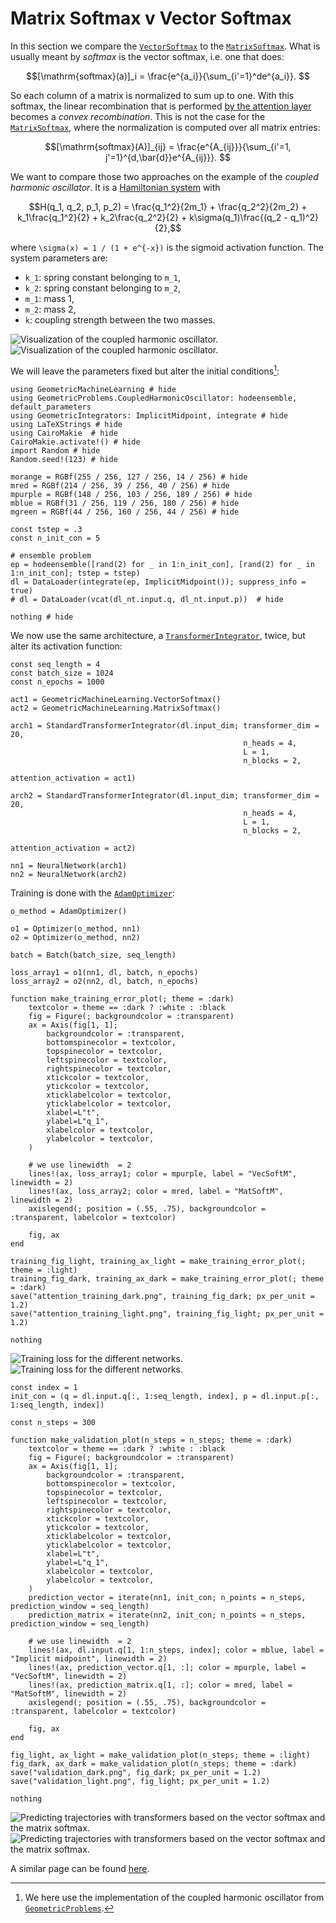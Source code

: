 # Matrix Softmax v Vector Softmax

In this section we compare the [`VectorSoftmax`](@ref) to the [`MatrixSoftmax`](@ref). What is usually meant by *softmax* is the vector softmax, i.e. one that does:

```math
[\mathrm{softmax}(a)]_i = \frac{e^{a_i}}{\sum_{i'=1}^de^{a_i}}. 
```

So each column of a matrix is normalized to sum up to one. With this softmax, the linear recombination that is performed [by the attention layer](@ref "Multihead Attention") becomes a *convex recombination*. This is not the case for the [`MatrixSoftmax`](@ref), where the normalization is computed over all matrix entries:

```math
[\mathrm{softmax}(A)]_{ij} = \frac{e^{A_{ij}}}{\sum_{i'=1, j'=1}^{d,\bar{d}}e^{A_{ij}}}. 
```

We want to compare those two approaches on the example of the *coupled harmonic oscillator*. It is a [Hamiltonian system](@ref "Symplectic Systems") with 

```math
H(q_1, q_2, p_1, p_2) = \frac{q_1^2}{2m_1} + \frac{q_2^2}{2m_2} + k_1\frac{q_1^2}{2} + k_2\frac{q_2^2}{2} +  k\sigma(q_1)\frac{(q_2 - q_1)^2}{2},
```
where ``\sigma(x) = 1 / (1 + e^{-x})`` is the sigmoid activation function. The system parameters are:
- ``k_1``: spring constant belonging to ``m_1``,
- ``k_2``: spring constant belonging to ``m_2``,
- ``m_1``: mass 1,
- ``m_2``: mass 2,
- ``k``: coupling strength between the two masses. 

![Visualization of the coupled harmonic oscillator.](../tikz/coupled_harmonic_oscillator_light.png)
![Visualization of the coupled harmonic oscillator.](../tikz/coupled_harmonic_oscillator_dark.png)

We will leave the parameters fixed but alter the initial conditions[^1]:

[^1]: We here use the implementation of the coupled harmonic oscillator from [`GeometricProblems`](https://github.com/JuliaGNI/GeometricProblems.jl).

```@example softmax_comparison
using GeometricMachineLearning # hide
using GeometricProblems.CoupledHarmonicOscillator: hodeensemble, default_parameters
using GeometricIntegrators: ImplicitMidpoint, integrate # hide
using LaTeXStrings # hide
using CairoMakie  # hide
CairoMakie.activate!() # hide
import Random # hide
Random.seed!(123) # hide

morange = RGBf(255 / 256, 127 / 256, 14 / 256) # hide
mred = RGBf(214 / 256, 39 / 256, 40 / 256) # hide
mpurple = RGBf(148 / 256, 103 / 256, 189 / 256) # hide
mblue = RGBf(31 / 256, 119 / 256, 180 / 256) # hide
mgreen = RGBf(44 / 256, 160 / 256, 44 / 256) # hide

const tstep = .3
const n_init_con = 5

# ensemble problem
ep = hodeensemble([rand(2) for _ in 1:n_init_con], [rand(2) for _ in 1:n_init_con]; tstep = tstep)
dl = DataLoader(integrate(ep, ImplicitMidpoint()); suppress_info = true)
# dl = DataLoader(vcat(dl_nt.input.q, dl_nt.input.p))  # hide

nothing # hide
```

We now use the same architecture, a [`TransformerIntegrator`](@ref), twice, but alter its activation function:

```@example softmax_comparison
const seq_length = 4
const batch_size = 1024
const n_epochs = 1000

act1 = GeometricMachineLearning.VectorSoftmax()
act2 = GeometricMachineLearning.MatrixSoftmax()

arch1 = StandardTransformerIntegrator(dl.input_dim; transformer_dim = 20,
                                                    n_heads = 4, 
                                                    L = 1, 
                                                    n_blocks = 2,
                                                    attention_activation = act1)

arch2 = StandardTransformerIntegrator(dl.input_dim; transformer_dim = 20,
                                                    n_heads = 4,
                                                    L = 1,
                                                    n_blocks = 2,
                                                    attention_activation = act2)

nn1 = NeuralNetwork(arch1)
nn2 = NeuralNetwork(arch2)
```

Training is done with the [`AdamOptimizer`](@ref):

```@example softmax_comparison
o_method = AdamOptimizer()

o1 = Optimizer(o_method, nn1)
o2 = Optimizer(o_method, nn2)

batch = Batch(batch_size, seq_length)

loss_array1 = o1(nn1, dl, batch, n_epochs)
loss_array2 = o2(nn2, dl, batch, n_epochs)
```

```@setup softmax_comparison
function make_training_error_plot(; theme = :dark)
    textcolor = theme == :dark ? :white : :black
    fig = Figure(; backgroundcolor = :transparent)
    ax = Axis(fig[1, 1]; 
        backgroundcolor = :transparent,
        bottomspinecolor = textcolor, 
        topspinecolor = textcolor,
        leftspinecolor = textcolor,
        rightspinecolor = textcolor,
        xtickcolor = textcolor, 
        ytickcolor = textcolor,
        xticklabelcolor = textcolor,
        yticklabelcolor = textcolor,
        xlabel=L"t", 
        ylabel=L"q_1",
        xlabelcolor = textcolor,
        ylabelcolor = textcolor,
    )

    # we use linewidth  = 2
    lines!(ax, loss_array1; color = mpurple, label = "VecSoftM", linewidth = 2)
    lines!(ax, loss_array2; color = mred, label = "MatSoftM", linewidth = 2)
    axislegend(; position = (.55, .75), backgroundcolor = :transparent, labelcolor = textcolor)

    fig, ax
end

training_fig_light, training_ax_light = make_training_error_plot(; theme = :light)
training_fig_dark, training_ax_dark = make_training_error_plot(; theme = :dark)
save("attention_training_dark.png", training_fig_dark; px_per_unit = 1.2)
save("attention_training_light.png", training_fig_light; px_per_unit = 1.2)

nothing
```

![Training loss for the different networks.](attention_training_light.png)
![Training loss for the different networks.](attention_training_dark.png)

```@setup softmax_comparison
const index = 1
init_con = (q = dl.input.q[:, 1:seq_length, index], p = dl.input.p[:, 1:seq_length, index])

const n_steps = 300

function make_validation_plot(n_steps = n_steps; theme = :dark)
    textcolor = theme == :dark ? :white : :black
    fig = Figure(; backgroundcolor = :transparent)
    ax = Axis(fig[1, 1]; 
        backgroundcolor = :transparent,
        bottomspinecolor = textcolor, 
        topspinecolor = textcolor,
        leftspinecolor = textcolor,
        rightspinecolor = textcolor,
        xtickcolor = textcolor, 
        ytickcolor = textcolor,
        xticklabelcolor = textcolor,
        yticklabelcolor = textcolor,
        xlabel=L"t", 
        ylabel=L"q_1",
        xlabelcolor = textcolor,
        ylabelcolor = textcolor,
    )
    prediction_vector = iterate(nn1, init_con; n_points = n_steps, prediction_window = seq_length)
    prediction_matrix = iterate(nn2, init_con; n_points = n_steps, prediction_window = seq_length)

    # we use linewidth  = 2
    lines!(ax, dl.input.q[1, 1:n_steps, index]; color = mblue, label = "Implicit midpoint", linewidth = 2)
    lines!(ax, prediction_vector.q[1, :]; color = mpurple, label = "VecSoftM", linewidth = 2)
    lines!(ax, prediction_matrix.q[1, :]; color = mred, label = "MatSoftM", linewidth = 2)
    axislegend(; position = (.55, .75), backgroundcolor = :transparent, labelcolor = textcolor)

    fig, ax
end

fig_light, ax_light = make_validation_plot(n_steps; theme = :light)
fig_dark, ax_dark = make_validation_plot(n_steps; theme = :dark)
save("validation_dark.png", fig_dark; px_per_unit = 1.2)
save("validation_light.png", fig_light; px_per_unit = 1.2)

nothing
```

![Predicting trajectories with transformers based on the vector softmax and the matrix softmax.](validation_light.png)
![Predicting trajectories with transformers based on the vector softmax and the matrix softmax.](validation_dark.png)

A similar page can be found [here](@ref "Comparing Matrix and Vector Softmax as Activation Functions in a Transformer").